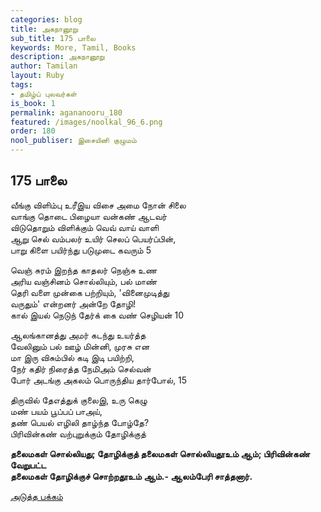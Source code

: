 ```yaml
---
categories: blog
title: அகநானூறு
sub_title: 175 பாலை
keywords: More, Tamil, Books
description: அகநானூறு
author: Tamilan
layout: Ruby
tags:
- தமிழ்ப் புலவர்கள்
is_book: 1
permalink: agananooru_180
featured: /images/noolkal_96_6.png
order: 180
nool_publiser: இசையினி குழுமம்
---
```



## 175 பாலை

வீங்கு விளிம்பு உரீஇய விசை அமை நோன் சிலை  
வாங்கு தொடை பிழையா வன்கண் ஆடவர்  
விடுதொறும் விளிக்கும் வெவ் வாய் வாளி  
ஆறு செல் வம்பலர் உயிர் செலப் பெயர்ப்பின்,  
பாறு கிளை பயிர்ந்து படுமுடை கவரும் 5

வெஞ் சுரம் இறந்த காதலர் நெஞ்சு உண  
அரிய வஞ்சினம் சொல்லியும், பல் மாண்  
தெரி வளை முன்கை பற்றியும், 'வினைமுடித்து  
வருதும்' என்றனர் அன்றே தோழி!  
கால் இயல் நெடுந் தேர்க் கை வண் செழியன் 10

ஆலங்கானத்து அமர் கடந்து உயர்த்த  
வேலினும் பல் ஊழ் மின்னி, முரசு என  
மா இரு விசும்பில் கடி இடி பயிற்றி,  
நேர் கதிர் நிரைத்த நேமிஅம் செல்வன்  
போர் அடங்கு அகலம் பொருந்திய தார்போல், 15

திருவில் தேஎத்துக் குலைஇ, உரு கெழு  
மண் பயம் பூப்பப் பாஅய்,  
தண் பெயல் எழிலி தாழ்ந்த போழ்தே?  
பிரிவின்கண் வற்புறுக்கும் தோழிக்குத்

**தலைமகள் சொல்லியது; தோழிக்குத் தலைமகள் சொல்லியதூஉம் ஆம்; பிரிவின்கண் வேறுபட்ட  
தலைமகள் தோழிக்குச் சொற்றதூஉம் ஆம்.- ஆலம்பேரி சாத்தனார்.**

[அடுத்த பக்கம்](agananooru_181)